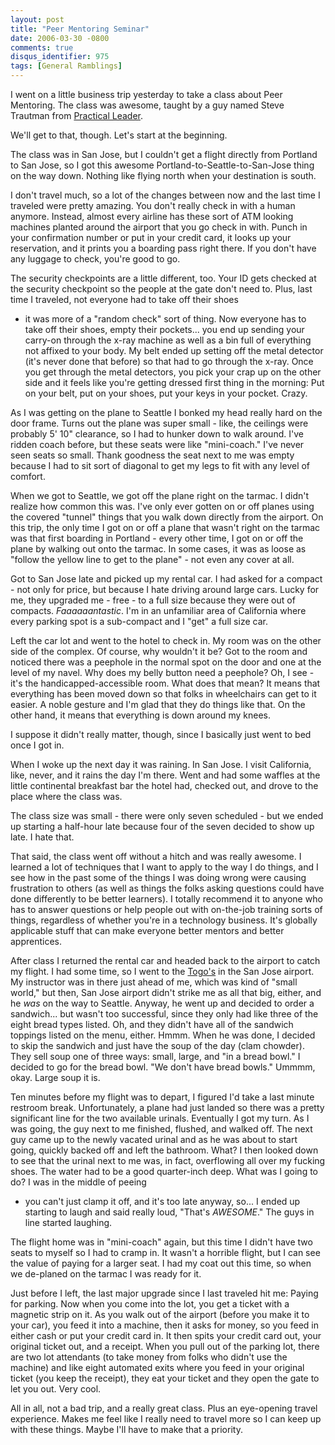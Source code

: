 ```yaml
---
layout: post
title: "Peer Mentoring Seminar"
date: 2006-03-30 -0800
comments: true
disqus_identifier: 975
tags: [General Ramblings]
---
```

I went on a little business trip yesterday to take a class about Peer
Mentoring. The class was awesome, taught by a guy named Steve Trautman
from [Practical Leader](http://www.peermentoring.com/).
 
 We'll get to that, though. Let's start at the beginning.
 
 The class was in San Jose, but I couldn't get a flight directly from
Portland to San Jose, so I got this awesome
Portland-to-Seattle-to-San-Jose thing on the way down. Nothing like
flying north when your destination is south.
 
 I don't travel much, so a lot of the changes between now and the last
time I traveled were pretty amazing. You don't really check in with a
human anymore. Instead, almost every airline has these sort of ATM
looking machines planted around the airport that you go check in with.
Punch in your confirmation number or put in your credit card, it looks
up your reservation, and it prints you a boarding pass right there. If
you don't have any luggage to check, you're good to go.
 
 The security checkpoints are a little different, too. Your ID gets
checked at the security checkpoint so the people at the gate don't need
to. Plus, last time I traveled, not everyone had to take off their shoes
- it was more of a "random check" sort of thing. Now everyone has to
take off their shoes, empty their pockets... you end up sending your
carry-on through the x-ray machine as well as a bin full of everything
not affixed to your body. My belt ended up setting off the metal
detector (it's never done that before) so that had to go through the
x-ray. Once you get through the metal detectors, you pick your crap up
on the other side and it feels like you're getting dressed first thing
in the morning: Put on your belt, put on your shoes, put your keys in
your pocket. Crazy.
 
 As I was getting on the plane to Seattle I bonked my head really hard
on the door frame. Turns out the plane was super small - like, the
ceilings were probably 5' 10" clearance, so I had to hunker down to walk
around. I've ridden coach before, but these seats were like
"mini-coach." I've never seen seats so small. Thank goodness the seat
next to me was empty because I had to sit sort of diagonal to get my
legs to fit with any level of comfort.
 
 When we got to Seattle, we got off the plane right on the tarmac. I
didn't realize how common this was. I've only ever gotten on or off
planes using the covered "tunnel" things that you walk down directly
from the airport. On this trip, the only time I got on or off a plane
that wasn't right on the tarmac was that first boarding in Portland -
every other time, I got on or off the plane by walking out onto the
tarmac. In some cases, it was as loose as "follow the yellow line to get
to the plane" - not even any cover at all.
 
 Got to San Jose late and picked up my rental car. I had asked for a
compact - not only for price, but because I hate driving around large
cars. Lucky for me, they upgraded me - free - to a full size because
they were out of compacts. *Faaaaaantastic*. I'm in an unfamiliar area
of California where every parking spot is a sub-compact and I "get" a
full size car.
 
 Left the car lot and went to the hotel to check in. My room was on the
other side of the complex. Of course, why wouldn't it be? Got to the
room and noticed there was a peephole in the normal spot on the door and
one at the level of my navel. Why does my belly button need a peephole?
Oh, I see - it's the handicapped-accessible room. What does that mean?
It means that everything has been moved down so that folks in
wheelchairs can get to it easier. A noble gesture and I'm glad that they
do things like that. On the other hand, it means that everything is down
around my knees.
 
 I suppose it didn't really matter, though, since I basically just went
to bed once I got in.
 
 When I woke up the next day it was raining. In San Jose. I visit
California, like, never, and it rains the day I'm there. Went and had
some waffles at the little continental breakfast bar the hotel had,
checked out, and drove to the place where the class was.
 
 The class size was small - there were only seven scheduled - but we
ended up starting a half-hour late because four of the seven decided to
show up late. I hate that.
 
 That said, the class went off without a hitch and was really awesome. I
learned a lot of techniques that I want to apply to the way I do things,
and I see how in the past some of the things I was doing wrong were
causing frustration to others (as well as things the folks asking
questions could have done differently to be better learners). I totally
recommend it to anyone who has to answer questions or help people out
with on-the-job training sorts of things, regardless of whether you're
in a technology business. It's globally applicable stuff that can make
everyone better mentors and better apprentices.
 
 After class I returned the rental car and headed back to the airport to
catch my flight. I had some time, so I went to the
[Togo's](http://www.togos.com/) in the San Jose airport. My instructor
was in there just ahead of me, which was kind of "small world," but
then, San Jose airport didn't strike me as all that big, either, and he
*was* on the way to Seattle. Anyway, he went up and decided to order a
sandwich... but wasn't too successful, since they only had like three of
the eight bread types listed. Oh, and they didn't have all of the
sandwich toppings listed on the menu, either. Hmmm. When he was done, I
decided to skip the sandwich and just have the soup of the day (clam
chowder). They sell soup one of three ways: small, large, and "in a
bread bowl." I decided to go for the bread bowl. "We don't have bread
bowls." Ummmm, okay. Large soup it is.
 
 Ten minutes before my flight was to depart, I figured I'd take a last
minute restroom break. Unfortunately, a plane had just landed so there
was a pretty significant line for the two available urinals. Eventually
I got my turn. As I was going, the guy next to me finished, flushed, and
walked off. The next guy came up to the newly vacated urinal and as he
was about to start going, quickly backed off and left the bathroom.
What? I then looked down to see that the urinal next to me was, in fact,
overflowing all over my fucking shoes. The water had to be a good
quarter-inch deep. What was I going to do? I was in the middle of peeing
- you can't just clamp it off, and it's too late anyway, so... I ended
up starting to laugh and said really loud, "That's *AWESOME*." The guys
in line started laughing.
 
 The flight home was in "mini-coach" again, but this time I didn't have
two seats to myself so I had to cramp in. It wasn't a horrible flight,
but I can see the value of paying for a larger seat. I had my coat out
this time, so when we de-planed on the tarmac I was ready for it.
 
 Just before I left, the last major upgrade since I last traveled hit
me: Paying for parking. Now when you come into the lot, you get a ticket
with a magnetic strip on it. As you walk out of the airport (before you
make it to your car), you feed it into a machine, then it asks for
money, so you feed in either cash or put your credit card in. It then
spits your credit card out, your original ticket out, and a receipt.
When you pull out of the parking lot, there are two lot attendants (to
take money from folks who didn't use the machine) and like eight
automated exits where you feed in your original ticket (you keep the
receipt), they eat your ticket and they open the gate to let you out.
Very cool.
 
 All in all, not a bad trip, and a really great class. Plus an
eye-opening travel experience. Makes me feel like I really need to
travel more so I can keep up with these things. Maybe I'll have to make
that a priority.
